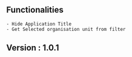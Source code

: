 ## Functionalities 
    - Hide Application Title 
    - Get Selected organisation unit from filter

## Version :  1.0.1
